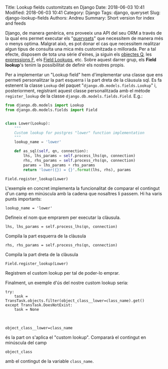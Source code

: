 Title: Lookup fields customitzats en Django
Date: 2018-06-03 10:41
Modified: 2018-06-03 10:41
Category: Django
Tags: django, queryset
Slug: django-lookup-fields
Authors: Andreu
Summary: Short version for index and feeds


Django, de manera genèrica, ens proveeix una API del seu ORM a través de la qual ens permet 
executar els "<a href="https://docs.djangoproject.com/en/1.9/ref/models/querysets/">querysets</a>" 
que necessitem de manera més o menys optima. Malgrat això, es pot donar el cas que necessitem 
realitzar algun tipus de consulta una mica més customitzada o millorada. Per a tal efecte, 
disposem de tota una sèrie d'eines, ja siguin els 
<a href="https://docs.djangoproject.com/en/1.9/ref/models/querysets/#q-objects">objectes Q</a>, 
les <a href="https://docs.djangoproject.com/en/1.7/ref/models/queries/#django.db.models.F">expressions F</a>, 
els <a href="https://docs.djangoproject.com/en/1.9/topics/db/queries/#field-lookups">Field Lookups</a>, etc. 
Sobre aquest darrer grup, els <strong>Field lookup</strong>'s tenim la possibilitat de definir 
els nostres propis.

Per a implementar un "Lookup field" hem d'implementar una classe que ens permeti personalitzar 
la part esquerra i la part dreta de la clàusula sql. Es fa estenent la classe <code>Lookup</code> 
del paquet "<code>django.db.models.fields.Lookup</code>" i, posteriorment, registrant aquest classe 
personalitzada amb el mètode <code>register_lookup</code> de la classe <code>django.db.models.fields.Field</code>. 
E.g.:


```python
from django.db.models import Lookup
from django.db.models.fields import Field


class Lower(Lookup):
    """
    Custom lookup for postgres "lower" function implementation
    """
    lookup_name = 'lower'

    def as_sql(self, qn, connection):
        lhs, lhs_params = self.process_lhs(qn, connection)
        rhs, rhs_params = self.process_rhs(qn, connection)
        params = lhs_params + rhs_params
        return 'lower({}) = {}'.format(lhs, rhs), params

Field.register_lookup(Lower)
```

L'exemple en concret implementa la funcionalitat de comparar el contingut d'un camp en 
minúscula amb la cadena que nosaltres li passem. Hi ha varis punts importants:

    lookup_name = 'lower'
Defineix el nom que emprarem per executar la clàusula.

    lhs, lhs_params = self.process_lhs(qn, connection)
Compila la part esquerra de la clàusula

    rhs, rhs_params = self.process_rhs(qn, connection)
Compila la part dreta de la clàusula

    Field.register_lookup(Lower)
Registrem el custom lookup per tal de poder-lo emprar.

Finalment, un exemple d'ús del nostre custom lookup seria:

    try:
        task = TransTask.objects.filter(object_class__lower=class_name).get()
    except TransTask.DoesNotExist:
        task = None

&nbsp;

    object_class__lower=class_name
és la part on s'aplica el "custom lookup". Compararà el contingut en minúscula del camp 

    object_class
amb el contingut de la variable <code>class_name</code>.